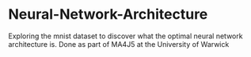 # Neural-Network-Architecture
Exploring the mnist dataset to discover what the optimal neural network architecture is. Done as part of MA4J5 at the University of Warwick
